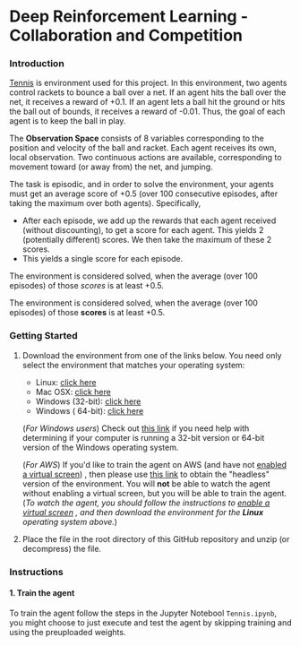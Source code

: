 # Deep Reinforcement Learning - Collaboration and Competition 

### Introduction

[Tennis](https://github.com/Unity-Technologies/ml-agents/blob/master/docs/Learning-Environment-Examples.md#tennis) is environment used for this project. 
In this environment, two agents control rackets to bounce a ball over a net. If an agent hits the ball over the net, it receives a reward of +0.1. If an agent lets a ball hit the ground or hits the ball out of bounds, it receives a reward of -0.01. Thus, the goal of each agent is to keep the ball in play.

The **Observation Space** consists of 8 variables corresponding to the position and velocity of the ball and racket. Each agent receives its own, local observation. Two continuous actions are available, corresponding to movement toward (or away from) the net, and jumping.

The task is episodic, and in order to solve the environment, your agents must get an average score of +0.5 (over 100 consecutive episodes, after taking the maximum over both agents). Specifically,

- After each episode, we add up the rewards that each agent received (without discounting), to get a score for each agent. This yields 2 (potentially different) scores. We then take the maximum of these 2 scores.
- This yields a single score for each episode.

The environment is considered solved, when the average (over 100 episodes) of those *scores* is at least +0.5.

The environment is considered solved, when the average (over 100 episodes) of those **scores** is at least +0.5.

### Getting Started

1. Download the environment from one of the links below. You need only select the environment that matches your
   operating system:
    - Linux: [click here](https://s3-us-west-1.amazonaws.com/udacity-drlnd/P3/Tennis/Tennis_Linux.zip)
    - Mac OSX: [click here](https://s3-us-west-1.amazonaws.com/udacity-drlnd/P3/Tennis/Tennis.app.zip)
    - Windows (32-bit): [click here](https://s3-us-west-1.amazonaws.com/udacity-drlnd/P3/Tennis/Tennis_Windows_x86.zip)
    - Windows (
      64-bit): [click here](https://s3-us-west-1.amazonaws.com/udacity-drlnd/P3/Tennis/Tennis_Windows_x86_64.zip)

   (_For Windows users_) Check
   out [this link](https://support.microsoft.com/en-us/help/827218/how-to-determine-whether-a-computer-is-running-a-32-bit-version-or-64)
   if you need help with determining if your computer is running a 32-bit version or 64-bit version of the Windows
   operating system.

   (_For AWS_) If you'd like to train the agent on AWS (and have
   not [enabled a virtual screen](https://github.com/Unity-Technologies/ml-agents/blob/master/docs/Training-on-Amazon-Web-Service.md))
   , then please use [this link](https://s3-us-west-1.amazonaws.com/udacity-drlnd/P3/Tennis/Tennis_Linux_NoVis.zip) to
   obtain the "headless" version of the environment. You will **not** be able to watch the agent without enabling a
   virtual screen, but you will be able to train the agent.  (_To watch the agent, you should follow the instructions
   to [enable a virtual screen](https://github.com/Unity-Technologies/ml-agents/blob/master/docs/Training-on-Amazon-Web-Service.md)
   , and then download the environment for the **Linux** operating system above._)

2. Place the file in the root directory of this GitHub repository and unzip (or decompress) the file.

### Instructions


#### 1. Train the agent

To train the agent follow the steps in the Jupyter Notebool `Tennis.ipynb`, you might choose to just execute and test the agent by skipping training and using the preuploaded weights.




